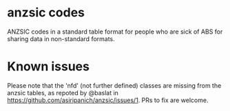 # anzsic codes
ANZSIC codes in a standard table format for people who are sick of ABS for sharing data in non-standard formats.

# Known issues
Please note that the 'nfd' (not further defined) classes are missing from the anzsic tables, as repoted by @baslat in https://github.com/asiripanich/anzsic/issues/1. PRs to fix are welcome. 
